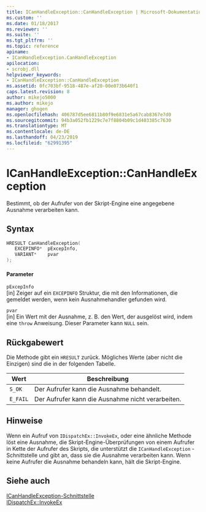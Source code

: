 ```yaml
---
title: ICanHandleException::CanHandleException | Microsoft-Dokumentation
ms.custom: ''
ms.date: 01/18/2017
ms.reviewer: ''
ms.suite: ''
ms.tgt_pltfrm: ''
ms.topic: reference
apiname:
- ICanHandleException.CanHandleException
apilocation:
- scrobj.dll
helpviewer_keywords:
- ICanHandleException::CanHandleException
ms.assetid: 0fc703bf-9518-487e-af20-00e073b640f1
caps.latest.revision: 8
author: mikejo5000
ms.author: mikejo
manager: ghogen
ms.openlocfilehash: 406787d5ee6811b80f9e6831e5a67cab8367e7d0
ms.sourcegitcommit: 94b3a052fb1229c7e7f8804b09c1d403385c7630
ms.translationtype: MT
ms.contentlocale: de-DE
ms.lasthandoff: 04/23/2019
ms.locfileid: "62991395"
---
```

# <a name="icanhandleexceptioncanhandleexception"></a>ICanHandleException::CanHandleException
Bestimmt, ob der Aufrufer von der Skript-Engine eine angegebene Ausnahme verarbeiten kann.  
  
## <a name="syntax"></a>Syntax  
  
```cpp
HRESULT CanHandleException(  
   EXCEPINFO*  pExcepInfo,  
   VARIANT*    pvar  
);  
```  
  
#### <a name="parameters"></a>Parameter  
 `pExcepInfo`  
 [in] Zeiger auf ein `EXCEPINFO` Struktur, die mit den Informationen, die gemeldet werden, wenn kein Ausnahmehandler gefunden wird.  
  
 `pvar`  
 [in] Ein Wert mit der Ausnahme, z. B. den Wert, der ausgelöst wird, indem eine `throw` Anweisung. Dieser Parameter kann `NULL` sein.  
  
## <a name="return-value"></a>Rückgabewert  
 Die Methode gibt ein `HRESULT` zurück. Mögliches Werte (aber nicht die Einzigen) sind die in der folgenden Tabelle.  
  
|Wert|Beschreibung|  
|-----------|-----------------|  
|`S_OK`|Der Aufrufer kann die Ausnahme behandelt.|  
|`E_FAIL`|Der Aufrufer kann die Ausnahme nicht verarbeiten.|  
  
## <a name="remarks"></a>Hinweise  
 Wenn ein Aufruf von `IDispatchEx::InvokeEx`, oder eine ähnliche Methode löst eine Ausnahme, die Skript-Engine-Überprüfungen von einem Aufrufer in Kette der Aufrufer des Skripts, die unterstützt die `ICanHandleException` -Schnittstelle und gibt an, dass sie die Ausnahme verarbeiten kann. Wenn keine Aufrufer die Ausnahme behandeln kann, hält die Skript-Engine.  
  
## <a name="see-also"></a>Siehe auch  
 [ICanHandleException-Schnittstelle](../../winscript/reference/icanhandleexception-interface.md)   
 [IDispatchEx::InvokeEx](../../winscript/reference/idispatchex-invokeex.md)